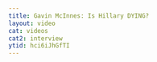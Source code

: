 ```yaml
---
title: Gavin McInnes: Is Hillary DYING?
layout: video
cat: videos
cat2: interview
ytid: hci6iJhGfTI
---
```

